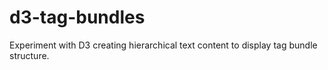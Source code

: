 # d3-tag-bundles
Experiment with D3 creating hierarchical text content to display tag bundle structure.
